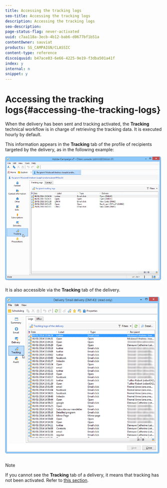 ```yaml
---
title: Accessing the tracking logs
seo-title: Accessing the tracking logs
description: Accessing the tracking logs
seo-description: 
page-status-flag: never-activated
uuid: c7aa118a-3ecb-4b12-bab6-d0677bf1b51a
contentOwner: sauviat
products: SG_CAMPAIGN/CLASSIC
content-type: reference
discoiquuid: b47ace03-6e66-4225-9e19-f3dba501a41f
index: y
internal: n
snippet: y
---
```


# Accessing the tracking logs{#accessing-the-tracking-logs}

When the delivery has been sent and tracking activated, the **Tracking** technical workflow is in charge of retrieving the tracking data. It is executed hourly by default.

This information appears in the **Tracking** tab of the profile of recipients targeted by the delivery, as in the following example:

![](assets/s_ncs_user_select_tracking_tab_from_recipient.png)

It is also accessible via the **Tracking** tab of the delivery.

![](assets/s_ncs_user_select_tracking_tab_from_del.png)

>[!NOTE]
>
>If you cannot see the **Tracking** tab of a delivery, it means that tracking has not been activated. Refer to [this section](../../delivery/using/how-to-configure-tracked-links.md).

